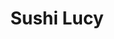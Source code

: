 ---
layout: place
title: "Sushi Lucy"
permalink: /florida/north-miami/sushi-lucy.html
stateAbbr: FL
stateName: Florida
cityName: North Miami
place_id: ChIJAaaFUnOy2YgRh5x0YouPMLA
photos:
  - name: >-
      places/ChIJAaaFUnOy2YgRh5x0YouPMLA/photos/AeeoHcIO1TzFycmTrsXNQqqiUsNJ83_WPMs-wsfFkEk9cPQsGP-vRxxNH7y2h4u0PbuZyV0nSxAOnOFYygF7_nCk7Wt3_gcbs5yeWck91ln8AYjdjfvluFbXAmDmpYq-jw8tQlQz2M4NAhXqvZjQjZ6Jmf0g86VZveymOVyEVlrtf6Ujv0I4l69RmK6IXmYWtyL6TsG3QH5Z8WrGXGIQSreIS4wJQsY2SC6wWsAz9dqfeYhY4zr3F86c4ZwGGvtWP87LN_Yx1rYTlXoPCTSAeOaP1KVe3qEMU9AbbwChttX7o_hUvw
    widthPx: 1000
    heightPx: 562
    authorAttributions:
      - displayName: Sushi Lucy
        uri: https://maps.google.com/maps/contrib/101367792390441955327
        photoUri: >-
          https://lh3.googleusercontent.com/a-/ALV-UjW3Nimh7qZWa--JKn53xRmpa5DvfcIP9P-oMOcnxPbCFWwZXRLK=s100-p-k-no-mo
    flagContentUri: >-
      https://www.google.com/local/imagery/report/?cb_client=maps_api_places.places_api&image_key=!1e10!2sAF1QipOPlT9a8PGxFO-LhpCd8F2_qUU23vEdzJuEQ1Mt&hl=en-US
    googleMapsUri: >-
      https://www.google.com/maps/place//data=!3m4!1e2!3m2!1sAF1QipOPlT9a8PGxFO-LhpCd8F2_qUU23vEdzJuEQ1Mt!2e10!4m2!3m1!1s0x88d9b2735285a601:0xb0308f8b62749c87
  - name: >-
      places/ChIJAaaFUnOy2YgRh5x0YouPMLA/photos/AeeoHcLJH2KHDUBSYOL36QI-DMd5rqLhBLpkV7AiY3NC-13KQhS31Ri08fAna3EKSqYdJhlb4g9Kd0oUXlaUEVUdArLRbELQCFspEyPsrk50qQEDBh4p6gzV3yq_23g1kWReYjG4hqDn_XawpNzuhoId9hBhc1s588Wp-SkZHpyVTflRw0OpjMQq14PFF2TGEGArp-PIF7Eqhaf_CWJwkfdopmAJ-8-ZEsf2wa0DCu7SsIYVWrqD0NgDoQmKZzpp3O86i2Zm-tM8tVzxzhoL-w7BpMu-rk2IOSud8s5-lv5TQWsEIQ
    widthPx: 574
    heightPx: 574
    authorAttributions:
      - displayName: Sushi Lucy
        uri: https://maps.google.com/maps/contrib/101367792390441955327
        photoUri: >-
          https://lh3.googleusercontent.com/a-/ALV-UjW3Nimh7qZWa--JKn53xRmpa5DvfcIP9P-oMOcnxPbCFWwZXRLK=s100-p-k-no-mo
    flagContentUri: >-
      https://www.google.com/local/imagery/report/?cb_client=maps_api_places.places_api&image_key=!1e10!2sAF1QipOjLxvKbCHQvh-Hoq3KLDB-RaCpldKwompirgQd&hl=en-US
    googleMapsUri: >-
      https://www.google.com/maps/place//data=!3m4!1e2!3m2!1sAF1QipOjLxvKbCHQvh-Hoq3KLDB-RaCpldKwompirgQd!2e10!4m2!3m1!1s0x88d9b2735285a601:0xb0308f8b62749c87
  - name: >-
      places/ChIJAaaFUnOy2YgRh5x0YouPMLA/photos/AeeoHcKVin1ae46AmRsko9hJVSOmrCdV59_x_1gXAQqGLWLmS6BjAp5t8lsDUlAege9MQ_YK37zF3dz328xo-PhU66whh48Tlk71wlBR1LV6HCof1QhjRxrEakNXXOf4jJp0KeSSlp1aM2VHQ-wJPbciMzsQbZXLuW-dFpmcHVKWHtdf3Lx8T2Einxf_yVkrjj6StfrTn0HbPRE2rovZENBUJb5p41aCXclb74rf3iYjhW0BaFg1MysPE96adkvK1DkETstGV1CTzjDwWIi7_rUDbCKZMveuD1wFyZUL_OXTuv-eqtvYiBhlZXYydp7VTxZLFKimq5fn--o1a-AGQ6DhBEd8eFNDyLWD2LLudgnpybQvmHQO8tyWzMVQPdeA4q6jFQCMWi1p7T5yYKn8p66i0xAqOIvhYqVnclJzPg
    widthPx: 3024
    heightPx: 4032
    authorAttributions:
      - displayName: Beth S
        uri: https://maps.google.com/maps/contrib/117093968697281782982
        photoUri: >-
          https://lh3.googleusercontent.com/a-/ALV-UjV-8ZTqxqg5RHwhszcIw9s2ETQ0OMVdStYwpnGevg7XewaRUDiD=s100-p-k-no-mo
    flagContentUri: >-
      https://www.google.com/local/imagery/report/?cb_client=maps_api_places.places_api&image_key=!1e10!2sCIHM0ogKEICAgICH4pGy1QE&hl=en-US
    googleMapsUri: >-
      https://www.google.com/maps/place//data=!3m4!1e2!3m2!1sCIHM0ogKEICAgICH4pGy1QE!2e10!4m2!3m1!1s0x88d9b2735285a601:0xb0308f8b62749c87
  - name: >-
      places/ChIJAaaFUnOy2YgRh5x0YouPMLA/photos/AeeoHcI7Qb7vO7wLxicLTbEZQJzeZYjt_XTfiRzG-mKs4lKojeSY_-hgDUpbT3BZgsIyH5XFblUGJ5zdiBAG6CUyjKODep6tB6KlAymZK-4hCNhkAOMmA4G3OcrCRoT3Zj7xxNnT_2QuMPniUMUPlJrHKZVT1fwtDKjhVTrrl_bxGUGB7nxIqV9TXmNOtbBsVDPPiDnKuHVO9TMpUGvVWAcD7kqbbZGSN8bdes0_eVdzT9Rj-da_K9a5q52LK2o1HUtj5LVYtp02QTCq2o4Qzg-6g8_5e4Ztm1C35TpjT0T4ztiTKA
    widthPx: 1080
    heightPx: 1080
    authorAttributions:
      - displayName: Sushi Lucy
        uri: https://maps.google.com/maps/contrib/101367792390441955327
        photoUri: >-
          https://lh3.googleusercontent.com/a-/ALV-UjW3Nimh7qZWa--JKn53xRmpa5DvfcIP9P-oMOcnxPbCFWwZXRLK=s100-p-k-no-mo
    flagContentUri: >-
      https://www.google.com/local/imagery/report/?cb_client=maps_api_places.places_api&image_key=!1e10!2sAF1QipNImmiK07LX5vfnoJwMpPAKn6RvBBIfH_FQW4_f&hl=en-US
    googleMapsUri: >-
      https://www.google.com/maps/place//data=!3m4!1e2!3m2!1sAF1QipNImmiK07LX5vfnoJwMpPAKn6RvBBIfH_FQW4_f!2e10!4m2!3m1!1s0x88d9b2735285a601:0xb0308f8b62749c87
  - name: >-
      places/ChIJAaaFUnOy2YgRh5x0YouPMLA/photos/AeeoHcJB5a3-8s7sbHYktWgyBcQuHgT-211PGKd8-sxEpQ7LD9EibLo1QZ7cTqFm8toDsFD25tmYqSzzH0o7X2JSt_XCNkrazdSZbByZoCcoBEYRxsCSBiVhdx7yJrQzClWOt96qP020l-F05X2uVYDP-lGmgdFVIaKpOYOU1HGErATLUe_FJi5Dtyi_Vs1FlZh9Lsksh2EJ6ZhapFKJflQ-efdcxDOy6RJ6OG5PopCg-raJJg4KmqnpyjOF3h6cYq61Vsnioo7iCKNjQLiRFlVGDyGOdvUjCmAdKjiOhTmSBTp_kYuB__tvw7Zhzaw4A8-cftcveQSkf8pMx-w8WAmu2GpPsgaT2A_p0DucLCwaJ-FdVIF6LxZMatdnbsOht40wxzGCiKCRP6rTePVI_bsbIKfdrqVAcrlpVstC53HRbY2iZg
    widthPx: 3024
    heightPx: 4032
    authorAttributions:
      - displayName: Beth S
        uri: https://maps.google.com/maps/contrib/117093968697281782982
        photoUri: >-
          https://lh3.googleusercontent.com/a-/ALV-UjV-8ZTqxqg5RHwhszcIw9s2ETQ0OMVdStYwpnGevg7XewaRUDiD=s100-p-k-no-mo
    flagContentUri: >-
      https://www.google.com/local/imagery/report/?cb_client=maps_api_places.places_api&image_key=!1e10!2sCIHM0ogKEICAgICH4pGyVQ&hl=en-US
    googleMapsUri: >-
      https://www.google.com/maps/place//data=!3m4!1e2!3m2!1sCIHM0ogKEICAgICH4pGyVQ!2e10!4m2!3m1!1s0x88d9b2735285a601:0xb0308f8b62749c87
  - name: >-
      places/ChIJAaaFUnOy2YgRh5x0YouPMLA/photos/AeeoHcLksjFFyhBI-EJEbYWR681_A_ld0O6nK9YzOC1QbdnUeaPOCQwdKitIjR4MEJg19l1VxeEQzInLa1IbS2fvCO8rx0j6p00ZrW8cH3QNixU2FVA-h3vBiT-x77UhW-OrJGmswr20tMHC-ri6YbGXdTLIm7afYphqUQ37vuUVq_32Bi5P9L2D39HSIkSn22IDCesGwu0EWCQp3D4v7yn3zIKzGB_CSowaiehcG7348mW6ts2NmtnYj-pAl0lcYx0-K2J-hPZGwj6QHuZnJHhHzv2HmfJTJD2THplm58Vn174fdQ
    widthPx: 960
    heightPx: 720
    authorAttributions:
      - displayName: Sushi Lucy
        uri: https://maps.google.com/maps/contrib/101367792390441955327
        photoUri: >-
          https://lh3.googleusercontent.com/a-/ALV-UjW3Nimh7qZWa--JKn53xRmpa5DvfcIP9P-oMOcnxPbCFWwZXRLK=s100-p-k-no-mo
    flagContentUri: >-
      https://www.google.com/local/imagery/report/?cb_client=maps_api_places.places_api&image_key=!1e10!2sAF1QipMBwvoS_ghBUCNO8CZpxVeRo4440AYITK7-k4Ud&hl=en-US
    googleMapsUri: >-
      https://www.google.com/maps/place//data=!3m4!1e2!3m2!1sAF1QipMBwvoS_ghBUCNO8CZpxVeRo4440AYITK7-k4Ud!2e10!4m2!3m1!1s0x88d9b2735285a601:0xb0308f8b62749c87
  - name: >-
      places/ChIJAaaFUnOy2YgRh5x0YouPMLA/photos/AeeoHcJRgEIQPbIfgIJHqBPwUC2KwYB4rI6BdZWNVRcPvYmSbtdn8T8IBmEz1246X4RpStPkOdx08RqWVIPFuFWQwEYnrQLTmNoqyLfUo_VbLO6tUJIQ-kGOc6f0zwPBkgHxzoHAjLAPtj9NzyOO91E7DA7-8IWtl3RU-sYOcp6dPccs0n0M-0F4NwBaDZMwEwNYC1c2PI2EIW07TKu4Lx8N-C2WCPEC4fnGlmKy-VPL8Un5b_msdRLjJE3qje3mYjHoL0T76zt9rCVL2zFLG9WaUKR58IGJkYI3xAes0BaTU7NCpg
    widthPx: 750
    heightPx: 1000
    authorAttributions:
      - displayName: Sushi Lucy
        uri: https://maps.google.com/maps/contrib/101367792390441955327
        photoUri: >-
          https://lh3.googleusercontent.com/a-/ALV-UjW3Nimh7qZWa--JKn53xRmpa5DvfcIP9P-oMOcnxPbCFWwZXRLK=s100-p-k-no-mo
    flagContentUri: >-
      https://www.google.com/local/imagery/report/?cb_client=maps_api_places.places_api&image_key=!1e10!2sAF1QipOZ17Rvsbfiqvp6lu_Z372LjNp_DMeRBQR0mLxb&hl=en-US
    googleMapsUri: >-
      https://www.google.com/maps/place//data=!3m4!1e2!3m2!1sAF1QipOZ17Rvsbfiqvp6lu_Z372LjNp_DMeRBQR0mLxb!2e10!4m2!3m1!1s0x88d9b2735285a601:0xb0308f8b62749c87
  - name: >-
      places/ChIJAaaFUnOy2YgRh5x0YouPMLA/photos/AeeoHcLMYZ1qK1brGKa8ZcIkFR1rm2yDDu-iuTWI8AuVAW4pFValCTr8co7LjPwgeRpk6dHBFBb4W0PKCOKB928QS58ymzl3Gliu3tlGXyz3EQ-hstYD0iBchXW2ZBpV0ljiQJ36AHq8be5kCP25Ofap745b2NuzMxr4Ck3I3atF-DmhvzuHZtNQ4Yk-37lB32tOUrikVFyJweByqILBlDdPqfZ0cW4e-UfSDRwJ5p24w-62JepxmiS6bPkcy0pCEnO9FMqZPdZJ6Xrlf85Gowb6Y8NDBOLTA3OnbAVzN3nhgn3JrV2xlzFCDFfUbixL8aZ7vPtPkwWko5i0bK3OPdqikK9OBUpTmLejPCXIKvlbP6J6U9JWzEvgmPNDUO64s0HgDqhyLaA5BXo8teijL-cQ6LPhqTolHPiH2VZ5rIF1_o7sSjEt
    widthPx: 3024
    heightPx: 4032
    authorAttributions:
      - displayName: Malena Primavera
        uri: https://maps.google.com/maps/contrib/102868573739802441993
        photoUri: >-
          https://lh3.googleusercontent.com/a-/ALV-UjW-fpP_zqSm1OUNAi3L8GjKEaFNHZLBywy-15axz4JlKxH3KDWpXA=s100-p-k-no-mo
    flagContentUri: >-
      https://www.google.com/local/imagery/report/?cb_client=maps_api_places.places_api&image_key=!1e10!2sCIHM0ogKEICAgIDb_v-A3wE&hl=en-US
    googleMapsUri: >-
      https://www.google.com/maps/place//data=!3m4!1e2!3m2!1sCIHM0ogKEICAgIDb_v-A3wE!2e10!4m2!3m1!1s0x88d9b2735285a601:0xb0308f8b62749c87
  - name: >-
      places/ChIJAaaFUnOy2YgRh5x0YouPMLA/photos/AeeoHcIjHw2qKcd9PzP3JRSAw8-fA48z5ta995jWoaTgC1WukJgWPe7c4go2u-iB99eaK56Pv3IkM0o58kJfectSCF0gKF7OtE3pfero9MzKxwP_04Mgxc2GI8iJ1qAMCCrd80YtlJUkZ2-J75Tyebd0kE5SuiQK9xySgHE835Q1lfplyPhMiAyq_xJtjIBLu-UrCW1nKwUDSkLjJ0jtzQKLVD15Qb-yzwLWvKOoS5-vFtaUiCODFWhIZQ847ZqrsZjf7KlxaaoG1Z2i1GRROywg4d5MS3TuYcC0ediULyWfnah2UaquFop8DM2QGMm8L9Xl3hTZoY5gYFLQa38rStX_ypBUT-_hkWlLz9mlFlKMyl6yRqkonX0b9f9EF7YvlWcoIvut6gx1u5wBhkBt7R8V-2X25KfvT4tBMErep24iYXE_kPw
    widthPx: 3024
    heightPx: 4032
    authorAttributions:
      - displayName: Polina White
        uri: https://maps.google.com/maps/contrib/104500634996161858076
        photoUri: >-
          https://lh3.googleusercontent.com/a-/ALV-UjXKrVqmHTocYy9zA3xLbc2snIUSy0DkEm0JxPSOOtpolHtHjvl-=s100-p-k-no-mo
    flagContentUri: >-
      https://www.google.com/local/imagery/report/?cb_client=maps_api_places.places_api&image_key=!1e10!2sCIHM0ogKEICAgICjpqiZ2gE&hl=en-US
    googleMapsUri: >-
      https://www.google.com/maps/place//data=!3m4!1e2!3m2!1sCIHM0ogKEICAgICjpqiZ2gE!2e10!4m2!3m1!1s0x88d9b2735285a601:0xb0308f8b62749c87
  - name: >-
      places/ChIJAaaFUnOy2YgRh5x0YouPMLA/photos/AeeoHcLV_HgaLaY9VUHBYeREXUFDbTtzujXLCKtllU34MgvKrwmPsJ-9MndnrDsa7Ud1cuhLWDbPbEjK_e3kKk4d_dtAnMb9QB7u_CtJJpOlRpdu_uO5jvzGx0OhC01PImoPSZkG1ymINF2AuokD9yq2mu3XU6aJ343GRhUPSg2c44SxkzULXoOzprdpN_J2iDa47CT1m9jzdOSzaxXRKUfWRhAnPOCzkGE1qKzw8-lJg-rphitdjGCuWwqbgnYADMNVYmE8JNchayxl_bQaoQt0lqE6pkT8iEHIFuCPLbAD8pLNEwe6yZ4iwx-GMt2zS85btSvwxnzWbyG0JabqeuLwo1qtroNhWtMg_q3sWHkbUs6M-D7-L7iL05zrObi6JRYiFusquhcdU9vlf0rdd56k2paphpr8YFYANSMTQhGtYJtA_wVi
    widthPx: 4032
    heightPx: 3024
    authorAttributions:
      - displayName: Ana Cecilia Cervantes
        uri: https://maps.google.com/maps/contrib/109027335554817459623
        photoUri: >-
          https://lh3.googleusercontent.com/a-/ALV-UjVBb8gJ5_l6NSxuSL0JTWaakWhAwH9klSHOGlZvGnyUga7X8GXO=s100-p-k-no-mo
    flagContentUri: >-
      https://www.google.com/local/imagery/report/?cb_client=maps_api_places.places_api&image_key=!1e10!2sCIHM0ogKEICAgICH2r_PwQE&hl=en-US
    googleMapsUri: >-
      https://www.google.com/maps/place//data=!3m4!1e2!3m2!1sCIHM0ogKEICAgICH2r_PwQE!2e10!4m2!3m1!1s0x88d9b2735285a601:0xb0308f8b62749c87
address: 1680 NE 123rd St, North Miami, FL 33181, USA
street: 1680 NE 123rd St
city: North Miami
state: FL
zip: '33181'
country: USA
neighborhood: null
latitude: '25.889130'
longitude: '-80.164985'
accessibility_options:
  wheelchairAccessibleParking: true
  wheelchairAccessibleEntrance: true
  wheelchairAccessibleRestroom: true
  wheelchairAccessibleSeating: true
business_status: OPERATIONAL
name: Sushi Lucy
google_maps_links:
  directionsUri: >-
    https://www.google.com/maps/dir//''/data=!4m7!4m6!1m1!4e2!1m2!1m1!1s0x88d9b2735285a601:0xb0308f8b62749c87!3e0
  placeUri: https://maps.google.com/?cid=12695805178372463751
  writeAReviewUri: >-
    https://www.google.com/maps/place//data=!4m3!3m2!1s0x88d9b2735285a601:0xb0308f8b62749c87!12e1
  reviewsUri: >-
    https://www.google.com/maps/place//data=!4m4!3m3!1s0x88d9b2735285a601:0xb0308f8b62749c87!9m1!1b1
  photosUri: >-
    https://www.google.com/maps/place//data=!4m3!3m2!1s0x88d9b2735285a601:0xb0308f8b62749c87!10e5
primary_type: Sushi Restaurant
opening_hours:
  regular: null
  current: null
secondary_opening_hours:
  regular:
    weekdayDescriptions: null
    type: null
  current:
    weekdayDescriptions: null
    type: null
phone: (786) 391-2668
price_level: null
price_range: null
rating: '4.4'
rating_count: 361
website: https://sushilucy.toast.site/
description: null
reviews:
  - name: >-
      places/ChIJAaaFUnOy2YgRh5x0YouPMLA/reviews/ChdDSUhNMG9nS0VJQ0FnTURnbjYzZHpRRRAB
    relativePublishTimeDescription: a month ago
    rating: 3
    text:
      text: >-
        It’s not living up to the hype. Sushi quality is good. It’s pricey and
        service is not prepared for a full restaurant.  They will probably get
        better with time. For now I would not go back and return to Katana.
        Where you might have to wait for a seat but once you are seated they are
        fast, attentive and the food : price relation is on point.

        To say something nice. Their beer selection and also serving it ice cold
        in a cold glass was the best  of the night. So I still went home happy!
      languageCode: en
    originalText:
      text: >-
        It’s not living up to the hype. Sushi quality is good. It’s pricey and
        service is not prepared for a full restaurant.  They will probably get
        better with time. For now I would not go back and return to Katana.
        Where you might have to wait for a seat but once you are seated they are
        fast, attentive and the food : price relation is on point.

        To say something nice. Their beer selection and also serving it ice cold
        in a cold glass was the best  of the night. So I still went home happy!
      languageCode: en
    authorAttribution:
      displayName: Nora Naatz
      uri: https://www.google.com/maps/contrib/114172864032393889367/reviews
      photoUri: >-
        https://lh3.googleusercontent.com/a-/ALV-UjW3Te0GH3Tl4hEu78fKs0Z_GVOaJMarekIMfgLglB0SpBo9Fxi5=s128-c0x00000000-cc-rp-mo-ba5
    publishTime: '2025-02-28T18:16:06.341894Z'
    flagContentUri: >-
      https://www.google.com/local/review/rap/report?postId=ChdDSUhNMG9nS0VJQ0FnTURnbjYzZHpRRRAB&d=17924085&t=1
    googleMapsUri: >-
      https://www.google.com/maps/reviews/data=!4m6!14m5!1m4!2m3!1sChdDSUhNMG9nS0VJQ0FnTURnbjYzZHpRRRAB!2m1!1s0x88d9b2735285a601:0xb0308f8b62749c87
  - name: >-
      places/ChIJAaaFUnOy2YgRh5x0YouPMLA/reviews/ChdDSUhNMG9nS0VJQ0FnTURncXFUZG5BRRAB
    relativePublishTimeDescription: a month ago
    rating: 2
    text:
      text: >-
        I was really excited to try this conveyor belt sushi spot after seeing
        some cute pictures, but my experience was pretty disappointing.


        It took about 20 minutes just to get seated, and once we did, I ordered
        a green tea, water, and a JB Tempura roll. When I asked if they could
        remove the avocado, the waitress said it wasn’t possible since the rolls
        are premade and fried. I figured I could just pick it out, but when it
        arrived, it was literally just avocado and salmon—no cream cheese. So, I
        didn’t eat it and ended up ordering a basic salmon and cream cheese roll
        instead, which was disappointing since it wasn’t what I originally
        wanted.


        The portions were tiny—shockingly small for the price. I’ve been to
        plenty of better sushi spots that give you way more for your money. And
        to top it off, I never even got my green tea or water, despite sitting
        at the table for over an hour.


        On the plus side, the waitress was nice and friendly, but that’s about
        the only good thing I can say. If you’re looking for good sushi with
        reasonable portions, I’d recommend going somewhere else.
      languageCode: en
    originalText:
      text: >-
        I was really excited to try this conveyor belt sushi spot after seeing
        some cute pictures, but my experience was pretty disappointing.


        It took about 20 minutes just to get seated, and once we did, I ordered
        a green tea, water, and a JB Tempura roll. When I asked if they could
        remove the avocado, the waitress said it wasn’t possible since the rolls
        are premade and fried. I figured I could just pick it out, but when it
        arrived, it was literally just avocado and salmon—no cream cheese. So, I
        didn’t eat it and ended up ordering a basic salmon and cream cheese roll
        instead, which was disappointing since it wasn’t what I originally
        wanted.


        The portions were tiny—shockingly small for the price. I’ve been to
        plenty of better sushi spots that give you way more for your money. And
        to top it off, I never even got my green tea or water, despite sitting
        at the table for over an hour.


        On the plus side, the waitress was nice and friendly, but that’s about
        the only good thing I can say. If you’re looking for good sushi with
        reasonable portions, I’d recommend going somewhere else.
      languageCode: en
    authorAttribution:
      displayName: PS
      uri: https://www.google.com/maps/contrib/102270128970713985053/reviews
      photoUri: >-
        https://lh3.googleusercontent.com/a/ACg8ocKUyeVK0Jn---gjFj9TlLo3BtBmiuCrssnUB2jav0rEEG_WS1A=s128-c0x00000000-cc-rp-mo-ba2
    publishTime: '2025-02-24T15:43:05.206027Z'
    flagContentUri: >-
      https://www.google.com/local/review/rap/report?postId=ChdDSUhNMG9nS0VJQ0FnTURncXFUZG5BRRAB&d=17924085&t=1
    googleMapsUri: >-
      https://www.google.com/maps/reviews/data=!4m6!14m5!1m4!2m3!1sChdDSUhNMG9nS0VJQ0FnTURncXFUZG5BRRAB!2m1!1s0x88d9b2735285a601:0xb0308f8b62749c87
  - name: >-
      places/ChIJAaaFUnOy2YgRh5x0YouPMLA/reviews/ChZDSUhNMG9nS0VJQ0FnSUNINHBHeWVREAE
    relativePublishTimeDescription: 7 months ago
    rating: 5
    text:
      text: >-
        Cute little sushi restaurant with boats that float past you on a small
        waterway.


        I came here for the first time for lunch with my sons. We had a lot of
        great sushi plates! One of my sons had the miso soup. I had a glass of
        wine. My other son had a Ramune.


        The sushi was very fresh and tasty. We really enjoyed it. The bill was
        about $100 for the three of us. Not bad for such a quality restaurant.


        I would definitely return and recommend it to anyone who loves sushi.
      languageCode: en
    originalText:
      text: >-
        Cute little sushi restaurant with boats that float past you on a small
        waterway.


        I came here for the first time for lunch with my sons. We had a lot of
        great sushi plates! One of my sons had the miso soup. I had a glass of
        wine. My other son had a Ramune.


        The sushi was very fresh and tasty. We really enjoyed it. The bill was
        about $100 for the three of us. Not bad for such a quality restaurant.


        I would definitely return and recommend it to anyone who loves sushi.
      languageCode: en
    authorAttribution:
      displayName: Beth S
      uri: https://www.google.com/maps/contrib/117093968697281782982/reviews
      photoUri: >-
        https://lh3.googleusercontent.com/a-/ALV-UjV-8ZTqxqg5RHwhszcIw9s2ETQ0OMVdStYwpnGevg7XewaRUDiD=s128-c0x00000000-cc-rp-mo-ba6
    publishTime: '2024-09-03T02:27:15.916398Z'
    flagContentUri: >-
      https://www.google.com/local/review/rap/report?postId=ChZDSUhNMG9nS0VJQ0FnSUNINHBHeWVREAE&d=17924085&t=1
    googleMapsUri: >-
      https://www.google.com/maps/reviews/data=!4m6!14m5!1m4!2m3!1sChZDSUhNMG9nS0VJQ0FnSUNINHBHeWVREAE!2m1!1s0x88d9b2735285a601:0xb0308f8b62749c87
  - name: >-
      places/ChIJAaaFUnOy2YgRh5x0YouPMLA/reviews/ChZDSUhNMG9nS0VJQ0FnSURiX3YtQWJ3EAE
    relativePublishTimeDescription: 8 months ago
    rating: 5
    text:
      text: >-
        If you haven't been here yet, you're missing out! The sushi is
        incredibly fresh, and the ambiance is fantastic, with good vibes and
        great food. This is truly a hidden gem in North Miami. 10/10
      languageCode: en
    originalText:
      text: >-
        If you haven't been here yet, you're missing out! The sushi is
        incredibly fresh, and the ambiance is fantastic, with good vibes and
        great food. This is truly a hidden gem in North Miami. 10/10
      languageCode: en
    authorAttribution:
      displayName: Malena Primavera
      uri: https://www.google.com/maps/contrib/102868573739802441993/reviews
      photoUri: >-
        https://lh3.googleusercontent.com/a-/ALV-UjW-fpP_zqSm1OUNAi3L8GjKEaFNHZLBywy-15axz4JlKxH3KDWpXA=s128-c0x00000000-cc-rp-mo-ba4
    publishTime: '2024-08-06T02:44:47.731345Z'
    flagContentUri: >-
      https://www.google.com/local/review/rap/report?postId=ChZDSUhNMG9nS0VJQ0FnSURiX3YtQWJ3EAE&d=17924085&t=1
    googleMapsUri: >-
      https://www.google.com/maps/reviews/data=!4m6!14m5!1m4!2m3!1sChZDSUhNMG9nS0VJQ0FnSURiX3YtQWJ3EAE!2m1!1s0x88d9b2735285a601:0xb0308f8b62749c87
  - name: >-
      places/ChIJAaaFUnOy2YgRh5x0YouPMLA/reviews/ChZDSUhNMG9nS0VJQ0FnSUNWMy1MUkNBEAE
    relativePublishTimeDescription: a year ago
    rating: 5
    text:
      text: >-
        Excellent! Very friendly staff Nina Ashley & Dy and good time all
        around. Sushi Lucy exceeds expectations with its delectable menu,
        offering a delightful fusion of flavors that showcase the chef’s
        expertise. The prices are fair, making it an accessible choice for sushi
        enthusiasts. The ambiance strikes a perfect balance between modern
        elegance and a welcoming atmosphere, enhancing the overall dining
        experience. Highly recommend for those seeking exceptional food at
        reasonable prices in a charming setting.
      languageCode: en
    originalText:
      text: >-
        Excellent! Very friendly staff Nina Ashley & Dy and good time all
        around. Sushi Lucy exceeds expectations with its delectable menu,
        offering a delightful fusion of flavors that showcase the chef’s
        expertise. The prices are fair, making it an accessible choice for sushi
        enthusiasts. The ambiance strikes a perfect balance between modern
        elegance and a welcoming atmosphere, enhancing the overall dining
        experience. Highly recommend for those seeking exceptional food at
        reasonable prices in a charming setting.
      languageCode: en
    authorAttribution:
      displayName: Brooke maple
      uri: https://www.google.com/maps/contrib/101796421761304862143/reviews
      photoUri: >-
        https://lh3.googleusercontent.com/a/ACg8ocKARQlCc5-s_GSo2Vtdc7mFukzMiSNF8O7xmJ3qYdl9rf4qeg=s128-c0x00000000-cc-rp-mo
    publishTime: '2023-12-10T02:45:40.626275Z'
    flagContentUri: >-
      https://www.google.com/local/review/rap/report?postId=ChZDSUhNMG9nS0VJQ0FnSUNWMy1MUkNBEAE&d=17924085&t=1
    googleMapsUri: >-
      https://www.google.com/maps/reviews/data=!4m6!14m5!1m4!2m3!1sChZDSUhNMG9nS0VJQ0FnSUNWMy1MUkNBEAE!2m1!1s0x88d9b2735285a601:0xb0308f8b62749c87
parking_options:
  freeParkingLot: true
  freeStreetParking: true
  valetParking: false
payment_options:
  acceptsCreditCards: true
  acceptsDebitCards: true
  acceptsCashOnly: false
  acceptsNfc: true
allow_dogs: null
curbside_pickup: false
delivery: false
dine_in: true
good_for_children: true
good_for_groups: true
good_for_sports: false
live_music: true
menu_for_children: false
outdoor_seating: false
reservable: true
restroom: true
serves_beer: true
serves_breakfast: false
serves_brunch: false
serves_cocktails: true
serves_coffee: false
serves_dinner: true
serves_dessert: true
serves_lunch: true
serves_vegetarian_food: true
serves_wine: true
takeout: true

---
